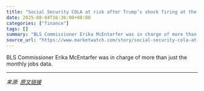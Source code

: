 ```yaml
---
title: "Social Security COLA at risk after Trump’s shock firing at the Labor Department"
date: 2025-08-04T16:36:00+08:00
categories: ["finance"]
tags: []
summary: "BLS Commissioner Erika McEntarfer was in charge of more than just the monthly jobs data."
source_url: "https://www.marketwatch.com/story/social-security-cola-at-risk-after-trumps-shock-firing-at-the-labor-department-8fa32d87?mod=mw_rss_topstories"
---
```


BLS Commissioner Erika McEntarfer was in charge of more than just the monthly jobs data.

---

*来源: [原文链接](https://www.marketwatch.com/story/social-security-cola-at-risk-after-trumps-shock-firing-at-the-labor-department-8fa32d87?mod=mw_rss_topstories)*
